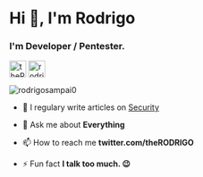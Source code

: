 <h1 align="left">Hi 👋, I'm Rodrigo</h1>
<h3 align="left">I'm Developer / Pentester.</h3>

<p align="left">
<a href="https://twitter.com/theRODRlGO" target="blank"><img align="center" src="https://cdn.jsdelivr.net/npm/simple-icons@3.0.1/icons/twitter.svg" alt="theRODRlGO" height="30" width="30" /></a>
<a href="https://linkedin.com/in/r-sampaio" target="blank"><img align="center" src="https://cdn.jsdelivr.net/npm/simple-icons@3.0.1/icons/linkedin.svg" alt="rodrigosampai0" height="30" width="30" /></a>
</p>

<p align="left"> <img src="https://komarev.com/ghpvc/?username=rodrigosampai0" alt="rodrigosampai0" /> </p>

- 📝 I regulary write articles on [Security](Security)

- 💬 Ask me about **Everything**

- 📫 How to reach me **twitter.com/theRODRlGO**

- ⚡ Fun fact **I talk too much. 😉**

